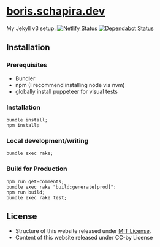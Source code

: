 <!-- @format -->

# [boris.schapira.dev](https://boris.schapira.dev)

My Jekyll v3 setup.
[![Netlify Status](https://api.netlify.com/api/v1/badges/8d29f6c7-0b97-4227-aed7-8e51c276900c/deploy-status)](https://app.netlify.com/sites/borisschapira/deploys) [![Dependabot Status](https://api.dependabot.com/badges/status?host=github&repo=borisschapira/boris.schapira.dev)](https://dependabot.com)

## Installation

### Prerequisites

-   Bundler
-   npm (I recommend installing node via nvm)
-   globally install puppeteer for visual tests

### Installation

```
bundle install;
npm install;
```

### Local development/writing

```
bundle exec rake;
```

### Build for Production

```
npm run get-comments;
bundle exec rake "build:generate[prod]";
npm run build;
bundle exec rake test;
```

## License

-   Structure of this website released under [MIT License](LICENSE.md).
-   Content of this website released under CC-by License
